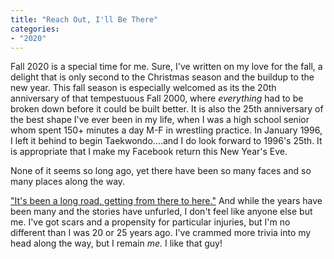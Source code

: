 ```yaml
---
title: "Reach Out, I'll Be There"
categories:
- "2020"
---
```


Fall 2020 is a special time for me.  Sure, I've written on my love for the fall, a delight that is only second to the Christmas season and the buildup to the new year.  This fall season is especially welcomed as its the 20th anniversary of that tempestuous Fall 2000, where *everything* had to be broken down before it could be built better.  It is also the 25th anniversary of the best shape I've ever been in my life, when I was a high school senior whom spent 150+ minutes a day M-F in wrestling practice.  In January 1996, I left it behind to begin Taekwondo....and I do look forward to 1996's 25th.  It is appropriate that I make my Facebook return this New Year's Eve.

None of it seems so long ago, yet there have been so many faces and so many places along the way.  

["It's been a long road, getting from there to here."](https://www.youtube.com/watch?v=-inVvjyE7Fg)  And while the years have been many and the stories have unfurled, I don't feel like anyone else but me.  I've got scars and a propensity for particular injuries, but I'm no different than I was 20 or 25 years ago.  I've crammed more trivia into my head along the way, but I remain *me.*  I like that guy!  







